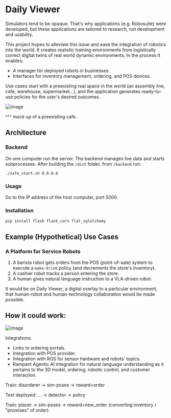 # Daily Viewer
Simulators tend to be opaque. That's why applications (e.g. Robosuite) were developed, but these applications are tailored to research, not development and usability.

This project hopes to alleviate this issue and ease the integration of robotics into the world. It creates realistic training environments from logistically correct digital twins of real world dynamic environments. In the process it enables:
- A manager for deployed robots in businesses.
- Interfaces for inventory management, ordering, and POS devices.

Use cases start with a preexisting real space in the world (an assembly line, cafe, warehouse, supermarket...), and the application generates ready-to-use policies for the user's desired outcomes.

![image](https://github.com/user-attachments/assets/c3fa409c-0bb0-4e2f-90e3-b0fb3cc6d1a6)

^^^ mock up of a preexisting cafe.

## Architecture
### Backend
On one computer run the server. The backend manages live data and starts subprocesses. After building the `/dist` folder, from `/backend` run:
```
./safe_start.sh 0.0.0.0
```
### Usage
Go to the IP address of the host computer, port 5000.

### Installation
```
pip install flask flask_cors flat_sqlalchemy
```

## Example (Hypothetical) Use Cases
### A Platform for Service Robots
1. A barista robot gets orders from the POS (point-of-sale) system to execute a `make-drink` policy (and decrements the store's inventory).
2. A cashier robot tracks a person entering the store.
3. A human gives natural language instruction to a VLA-driven robot.

It would be on Daily Viewer, a digital overlay to a particular environment, that human-robot and human-technology collaboration would be made possible.

## How it could work:

![image](https://github.com/user-attachments/assets/c3768ed3-b0b5-4f19-a570-a144795a3214)

Integrations:
* Links to ordering portals.
* Integration with POS provider.
* Integration with ROS for sensor hardware and robots' topics.
* Rampant Agentic AI integration for natural language understanding as it pertains to the 3D model, ordering, robotic control, and customer interaction.

Train:
    disorderer -> sim-poses -> reward=order
    
Test deployed:
    ... -> detector -> policy
    
Train:
    placer -> sim-poses -> reward=new_order (converting inventory / "promises" of order)




